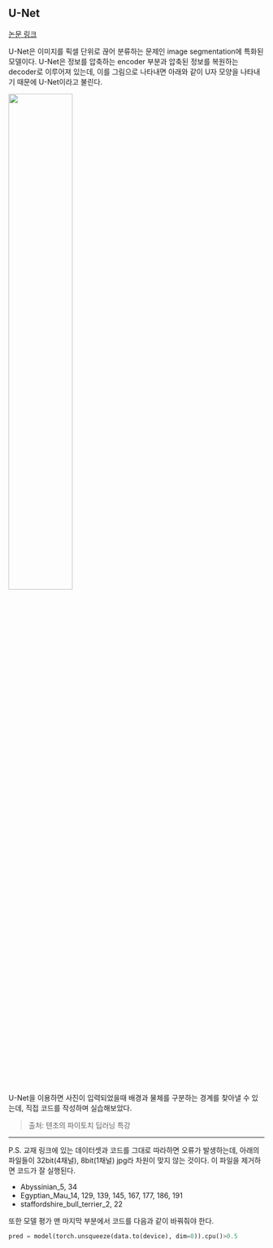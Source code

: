## U-Net

[논문 링크](https://arxiv.org/abs/1505.04597)

U-Net은 이미지를 픽셀 단위로 끊어 분류하는 문제인 image segmentation에 특화된 모델이다. U-Net은 정보를 압축하는 encoder 부분과 압축된 정보를 복원하는 decoder로 이루어져 있는데, 이를 그림으로 나타내면 아래와 같이 U자 모양을 나타내기 때문에 U-Net이라고 불린다.

<img src="https://github.com/mathdoyun/U-Net/assets/135238974/77b2a875-5b00-4a45-9a0a-992c52ac75c3" width="50%" height="50%"/>

U-Net을 이용하면 사진이 입력되었을때 배경과 물체를 구분하는 경계를 찾아낼 수 있는데, 직접 코드를 작성하며 실습해보았다.

> 출처: 텐초의 파이토치 딥러닝 특강

---

P.S. 교재 링크에 있는 데이터셋과 코드를 그대로 따라하면 오류가 발생하는데, 아래의 파일들이 32bit(4채널), 8bit(1채널) jpg라 차원이 맞지 않는 것이다. 이 파일을 제거하면 코드가 잘 실행된다.

- Abyssinian_5, 34
- Egyptian_Mau_14, 129, 139, 145, 167, 177, 186, 191
- staffordshire_bull_terrier_2, 22

또한 모델 평가 맨 마지막 부분에서 코드를 다음과 같이 바꿔줘야 한다.

```python
pred = model(torch.unsqueeze(data.to(device), dim=0)).cpu()>0.5
```
